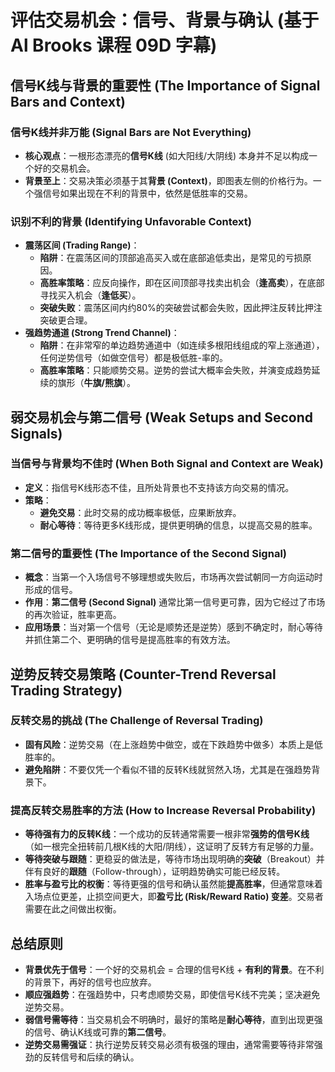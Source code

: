 # 评估交易机会：信号、背景与确认 (基于 Al Brooks 课程 09D 字幕)

## 信号K线与背景的重要性 (The Importance of Signal Bars and Context)

### 信号K线并非万能 (Signal Bars are Not Everything)
-   **核心观点**：一根形态漂亮的**信号K线** (如大阳线/大阴线) 本身并不足以构成一个好的交易机会。
-   **背景至上**：交易决策必须基于其**背景 (Context)**，即图表左侧的价格行为。一个强信号如果出现在不利的背景中，依然是低胜率的交易。

### 识别不利的背景 (Identifying Unfavorable Context)
-   **震荡区间 (Trading Range)**：
    -   **陷阱**：在震荡区间的顶部追高买入或在底部追低卖出，是常见的亏损原因。
    -   **高胜率策略**：应反向操作，即在区间顶部寻找卖出机会（**逢高卖**），在底部寻找买入机会（**逢低买**）。
    -   **突破失败**：震荡区间内约80%的突破尝试都会失败，因此押注反转比押注突破更合理。
-   **强趋势通道 (Strong Trend Channel)**：
    -   **陷阱**：在非常窄的单边趋势通道中（如连续多根阳线组成的窄上涨通道），任何逆势信号（如做空信号）都是极低胜-率的。
    -   **高胜率策略**：只能顺势交易。逆势的尝试大概率会失败，并演变成趋势延续的旗形（**牛旗/熊旗**）。

## 弱交易机会与第二信号 (Weak Setups and Second Signals)

### 当信号与背景均不佳时 (When Both Signal and Context are Weak)
-   **定义**：指信号K线形态不佳，且所处背景也不支持该方向交易的情况。
-   **策略**：
    -   **避免交易**：此时交易的成功概率极低，应果断放弃。
    -   **耐心等待**：等待更多K线形成，提供更明确的信息，以提高交易的胜率。

### 第二信号的重要性 (The Importance of the Second Signal)
-   **概念**：当第一个入场信号不够理想或失败后，市场再次尝试朝同一方向运动时形成的信号。
-   **作用**：**第二信号 (Second Signal)** 通常比第一信号更可靠，因为它经过了市场的再次验证，胜率更高。
-   **应用场景**：当对第一个信号（无论是顺势还是逆势）感到不确定时，耐心等待并抓住第二个、更明确的信号是提高胜率的有效方法。

## 逆势反转交易策略 (Counter-Trend Reversal Trading Strategy)

### 反转交易的挑战 (The Challenge of Reversal Trading)
-   **固有风险**：逆势交易（在上涨趋势中做空，或在下跌趋势中做多）本质上是低胜率的。
-   **避免陷阱**：不要仅凭一个看似不错的反转K线就贸然入场，尤其是在强趋势背景下。

### 提高反转交易胜率的方法 (How to Increase Reversal Probability)
-   **等待强有力的反转K线**：一个成功的反转通常需要一根非常**强势的信号K线**（如一根完全扭转前几根K线的大阳/阴线），这证明了反转方有足够的力量。
-   **等待突破与跟随**：更稳妥的做法是，等待市场出现明确的**突破**（Breakout）并伴有良好的**跟随**（Follow-through），证明趋势确实可能已经反转。
-   **胜率与盈亏比的权衡**：等待更强的信号和确认虽然能**提高胜率**，但通常意味着入场点位更差，止损空间更大，即**盈亏比 (Risk/Reward Ratio) 变差**。交易者需要在此之间做出权衡。

## 总结原则
-   **背景优先于信号**：一个好的交易机会 = 合理的信号K线 + **有利的背景**。在不利的背景下，再好的信号也应放弃。
-   **顺应强趋势**：在强趋势中，只考虑顺势交易，即使信号K线不完美；坚决避免逆势交易。
-   **弱信号需等待**：当交易机会不明确时，最好的策略是**耐心等待**，直到出现更强的信号、确认K线或可靠的**第二信号**。
-   **逆势交易需强证**：执行逆势反转交易必须有极强的理由，通常需要等待非常强劲的反转信号和后续的确认。